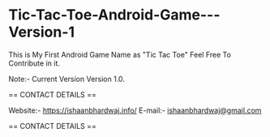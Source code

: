 # Tic-Tac-Toe-Android-Game---Version-1

This is My First Android Game  Name as "Tic Tac Toe" Feel Free To Contribute in it.

Note:- Current Version Version 1.0.

== CONTACT DETAILS ==

Website:- https://ishaanbhardwaj.info/
E-mail:- ishaanbhardwaj@gmail.com

== CONTACT DETAILS ==
